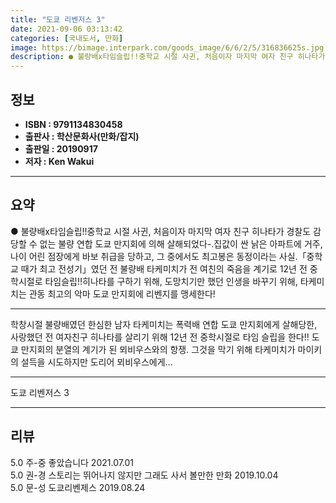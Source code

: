 ```yaml
---
title: "도쿄 리벤저스 3"
date: 2021-09-06 03:13:42
categories: [국내도서, 만화]
image: https://bimage.interpark.com/goods_image/6/6/2/5/316836625s.jpg
description: ● 불량배x타임슬립!!중학교 시절 사귄, 처음이자 마지막 여자 친구 히나타가 경찰도 감당할 수 없는 불량 연합 도쿄 만지회에 의해 살해되었다-.집값이 싼 낡은 아파트에 거주, 나이 어린 점장에게 바보 취급을 당하고, 그 중에서도 최고봉은 동정이라는 사실.「중학교 때가 최고 전성기」였던
---
```


## **정보**

- **ISBN : 9791134830458**
- **출판사 : 학산문화사(만화/잡지)**
- **출판일 : 20190917**
- **저자 : Ken Wakui**

------



## **요약**

●  불량배x타임슬립!!중학교 시절 사귄, 처음이자 마지막 여자 친구 히나타가 경찰도 감당할 수 없는 불량 연합 도쿄 만지회에 의해 살해되었다-.집값이 싼 낡은 아파트에 거주, 나이 어린 점장에게 바보 취급을 당하고, 그 중에서도 최고봉은 동정이라는 사실.「중학교 때가 최고 전성기」였던 전 불량배 타케미치가 전 여친의 죽음을 계기로 12년 전 중학시절로 타임슬립!!히나타를 구하기 위해, 도망치기만 했던 인생을 바꾸기 위해, 타케미치는 관동 최고의 악마 도쿄 만지회에 리벤지를 맹세한다!

------

학창시절 불량배였던 한심한 남자 타케미치는 폭력배 연합 도쿄 만지회에게 살해당한, 사랑했던 전 여자친구 히나타를 살리기 위해 12년 전 중학시절로 타임 슬립을 한다!! 도쿄 만지회의 분열의 계기가 된 뫼비우스와의 항쟁. 그것을 막기 위해 타케미치가 마이키의 설득을 시도하지만 도리어 뫼비우스에게... 

------


도쿄 리벤저스 3 

------


## **리뷰** 

5.0 주-중 좋았습니다 2021.07.01 <br/>5.0 권-경 스토리는 뛰어나지 않지만 그래도 사서 볼만한 만화 2019.10.04 <br/>5.0 문-성 도쿄리벤제스 2019.08.24 <br/>